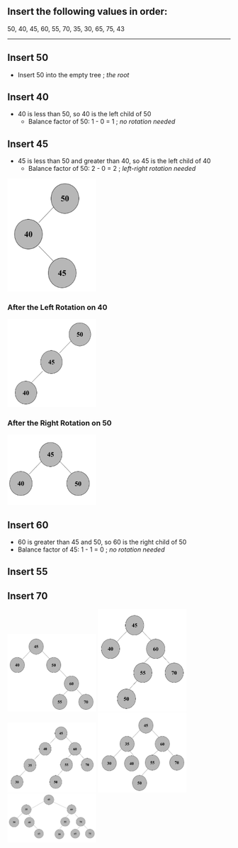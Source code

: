 ## Insert the following values in order:
50, 40, 45, 60, 55, 70, 35, 30, 65, 75, 43

------------------------------------------------------------------------------------
## Insert 50

- Insert 50 into the empty tree ; *the root*

## Insert 40

- 40 is less than 50, so 40 is the left child of 50 
  - Balance factor of 50: 1 - 0 = 1 ; *no rotation needed*

## Insert 45

- 45 is less than 50 and greater than 40, so 45 is the left child of 40
  - Balance factor of 50: 2 - 0 = 2 ; *left-right rotation needed*

<img src= "./images/set21.png" width="200">

### After the Left Rotation on 40

<img src= "./images/set22.png" width="200">

### After the Right Rotation on 50

<img src= "./images/set23.png" width="200">

## Insert 60
 - 60 is greater than 45 and 50, so 60 is the right child of 50
  - Balance factor of 45: 1 - 1 = 0 ; *no rotation needed*

## Insert 55
## Insert 70
<img src= "./images/set24.png" width="200">
<img src= "./images/set25.png" width="200">
<img src= "./images/set26.png" width="200">
<img src= "./images/set27.png" width="200">
<img src= "./images/set28.png" width="200">